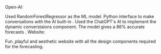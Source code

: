 Open-AI:

Used RandomForestRegressor as the ML model.
Python interface to make conversations with the AI built-in .
Used the ChatGPT's AI to implement the dynamic converstaions component.
The model gives a 86% accurate forecasts .
Website:

Fun ,playful and aesthetic website with all the design components required for the forecasting.
